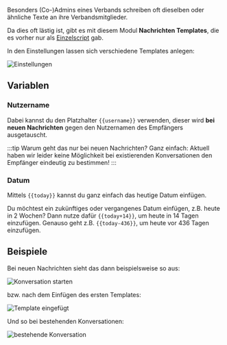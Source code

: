 Besonders (Co-)Admins eines Verbands schreiben oft dieselben oder ähnliche Texte an ihre Verbandsmitglieder.

Da dies oft lästig ist, gibt es mit diesem Modul **Nachrichten Templates**, die es vorher nur als [Einzelscript](https://forum.leitstellenspiel.de/index.php?thread/18912-skript-wunsch-autofill-f%C3%BCr-nachrichten/) gab.

In den Einstellungen lassen sich verschiedene Templates anlegen:

![Einstellungen](settings.png)

## Variablen

### Nutzername

Dabei kannst du den Platzhalter <code><span>{{</span>username<span>}}</span></code> verwenden, dieser wird **bei neuen Nachrichten** gegen den Nutzernamen des Empfängers ausgetauscht.

:::tip Warum geht das nur bei neuen Nachrichten?
Ganz einfach: Aktuell haben wir leider keine Möglichkeit bei existierenden Konversationen den Empfänger eindeutig zu bestimmen!
:::

### Datum

Mittels <code><span>{{</span>today<span>}}</span></code> kannst du ganz einfach das heutige Datum einfügen.

Du möchtest ein zukünftiges oder vergangenes Datum einfügen, z.B. heute in 2 Wochen? Dann nutze dafür <code><span>{{</span>today+14<span>}}</span></code>, um heute in  14 Tagen einzufügen. Genauso geht z.B. <code><span>{{</span>today-436<span>}}</span></code>, um heute vor 436 Tagen einzufügen.


## Beispiele

Bei neuen Nachrichten sieht das dann beispielsweise so aus:

![Konversation starten](new_message.png)

bzw. nach dem Einfügen des ersten Templates:

![Template eingefügt](entered.png)

Und so bei bestehenden Konversationen:

![bestehende Konversation](existing_messages.png)
